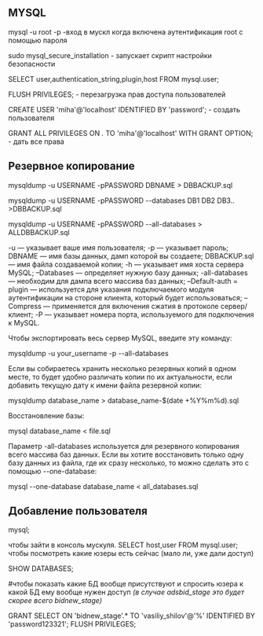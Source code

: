 ## MYSQL

mysql -u root -p -вход в мускл когда включена аутентификация root с помощью пароля

sudo mysql_secure_installation - запускает скрипт настройки безопасности

SELECT user,authentication_string,plugin,host FROM mysql.user;

FLUSH PRIVILEGES; - перезагрузка прав доступа пользователей

CREATE USER 'miha'@'localhost' IDENTIFIED BY 'password'; - создать пользователя
 
GRANT ALL PRIVILEGES ON *.* TO 'miha'@'localhost' WITH GRANT OPTION; - дать все права


## Резервное копирование 


mysqldump -u USERNAME -pPASSWORD DBNAME > DBBACKUP.sql

mysqldump -u USERNAME -pPASSWORD --databases DB1 DB2 DB3.. >DBBACKUP.sql

mysqldump -u USERNAME -pPASSWORD --all-databases > ALLDBBACKUP.sql

-u — указывает ваше имя пользователя;
-p — указывает пароль;
DBNAME — имя базы данных, дамп которой вы создаете;
DBBACKUP.sql — имя файла создаваемой копии;
-h — указывает имя хоста сервера MySQL;
–Databases — определяет нужную базу данных;
-all-databases — необходим для дампа всего массива баз данных;
–Default-auth = plugin — используется для указания подключаемого модуля аутентификации на стороне клиента, который будет использоваться;
–Compress — применяется для включения сжатия в протоколе сервер/клиент;
-P — указывает номера порта, используемого для подключения к MySQL.

Чтобы экспортировать весь сервер MySQL, введите эту команду:

mysqldump -u your_username -p --all-databases

Если вы собираетесь хранить несколько резервных копий в одном месте, то будет удобно различать копии по их актуальности, если добавить текущую дату к имени файла резервной копии:

mysqldump database_name > database_name-$(date +%Y%m%d).sql

Восстановление базы:

mysql  database_name < file.sql

Параметр -all-databases используется для резервного копирования всего массива баз данных. Если вы хотите восстановить только одну базу данных из файла, где их сразу несколько, то можно сделать это с помощью --one-database:

mysql --one-database database_name < all_databases.sql


## Добавление пользователя 

mysql;

чтобы зайти в консоль мускуля.
SELECT host,user FROM mysql.user; 
чтобы посмотреть какие юзеры есть сейчас (мало ли, уже дали доступ)

SHOW DATABASES; 

#чтобы показать какие БД вообще присутствуют и спросить юзера к какой БД ему вообще нужен доступ _(в случае adsbid_stage это будет скорее всего bidnew_stage)_

GRANT SELECT ON 'bidnew_stage'.* TO 'vasiliy_shilov'@'%' IDENTIFIED BY 'password123321'; FLUSH PRIVILEGES; 
